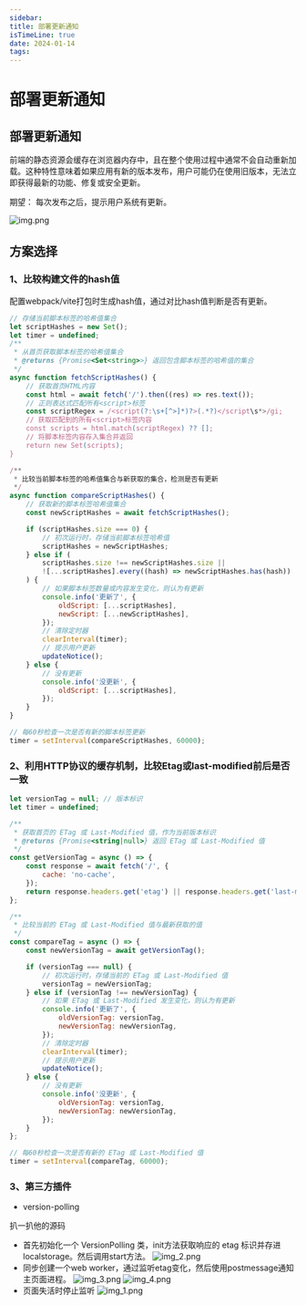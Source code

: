 ```yaml
---
sidebar:
title: 部署更新通知
isTimeLine: true
date: 2024-01-14
tags:
---
```


# 部署更新通知

## 部署更新通知

前端的静态资源会缓存在浏览器内存中，且在整个使用过程中通常不会自动重新加载。这种特性意味着如果应用有新的版本发布，用户可能仍在使用旧版本，无法立即获得最新的功能、修复或安全更新。

期望： 每次发布之后，提示用户系统有更新。

![img.png](img.png)

## 方案选择

### 1、比较构建文件的hash值

配置webpack/vite打包时生成hash值，通过对比hash值判断是否有更新。

```js
// 存储当前脚本标签的哈希值集合
let scriptHashes = new Set();
let timer = undefined;
/**
 * 从首页获取脚本标签的哈希值集合
 * @returns {Promise<Set<string>>} 返回包含脚本标签的哈希值的集合
 */
async function fetchScriptHashes() {
    // 获取首页HTML内容
    const html = await fetch('/').then((res) => res.text());
    // 正则表达式匹配所有<script>标签
    const scriptRegex = /<script(?:\s+[^>]*)?>(.*?)</script\s*>/gi;
    // 获取匹配到的所有<script>标签内容
    const scripts = html.match(scriptRegex) ?? [];
    // 将脚本标签内容存入集合并返回
    return new Set(scripts);
}

/**
 * 比较当前脚本标签的哈希值集合与新获取的集合，检测是否有更新
 */
async function compareScriptHashes() {
    // 获取新的脚本标签哈希值集合
    const newScriptHashes = await fetchScriptHashes();

    if (scriptHashes.size === 0) {
        // 初次运行时，存储当前脚本标签哈希值
        scriptHashes = newScriptHashes;
    } else if (
        scriptHashes.size !== newScriptHashes.size ||
        ![...scriptHashes].every((hash) => newScriptHashes.has(hash))
    ) {
        // 如果脚本标签数量或内容发生变化，则认为有更新
        console.info('更新了', {
            oldScript: [...scriptHashes],
            newScript: [...newScriptHashes],
        });
        // 清除定时器
        clearInterval(timer);
        // 提示用户更新
        updateNotice();
    } else {
        // 没有更新
        console.info('没更新', {
            oldScript: [...scriptHashes],
        });
    }
}

// 每60秒检查一次是否有新的脚本标签更新
timer = setInterval(compareScriptHashes, 60000);
```

### 2、利用HTTP协议的缓存机制，比较Etag或last-modified前后是否一致

```js
let versionTag = null; // 版本标识
let timer = undefined;

/**
 * 获取首页的 ETag 或 Last-Modified 值，作为当前版本标识
 * @returns {Promise<string|null>} 返回 ETag 或 Last-Modified 值
 */
const getVersionTag = async () => {
    const response = await fetch('/', {
        cache: 'no-cache',
    });
    return response.headers.get('etag') || response.headers.get('last-modified');
};

/**
 * 比较当前的 ETag 或 Last-Modified 值与最新获取的值
 */
const compareTag = async () => {
    const newVersionTag = await getVersionTag();

    if (versionTag === null) {
        // 初次运行时，存储当前的 ETag 或 Last-Modified 值
        versionTag = newVersionTag;
    } else if (versionTag !== newVersionTag) {
        // 如果 ETag 或 Last-Modified 发生变化，则认为有更新
        console.info('更新了', {
            oldVersionTag: versionTag,
            newVersionTag: newVersionTag,
        });
        // 清除定时器
        clearInterval(timer);
        // 提示用户更新
        updateNotice();
    } else {
        // 没有更新
        console.info('没更新', {
            oldVersionTag: versionTag,
            newVersionTag: newVersionTag,
        });
    }
};

// 每60秒检查一次是否有新的 ETag 或 Last-Modified 值
timer = setInterval(compareTag, 60000);
```


### 3、第三方插件

* version-polling

扒一扒他的源码

* 首先初始化一个 VersionPolling 类，init方法获取响应的 etag 标识并存进localstorage。然后调用start方法。
![img_2.png](img_2.png)
* 同步创建一个web worker，通过监听etag变化，然后使用postmessage通知主页面进程。
![img_3.png](img_3.png)
![img_4.png](img_4.png)
* 页面失活时停止监听
![img_1.png](img_1.png)








